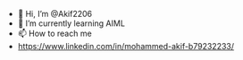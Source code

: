 - 👋 Hi, I’m @Akif2206
- 🌱 I’m currently learning AIML
- 📫 How to reach me
- https://www.linkedin.com/in/mohammed-akif-b79232233/

<!---
Akif2206/Akif2206 is a ✨ special ✨ repository because its `README.md` (this file) appears on your GitHub profile.
You can click the Preview link to take a look at your changes.
--->
